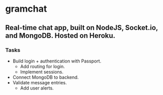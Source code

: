# gramchat
## Real-time chat app, built on NodeJS, Socket.io, and MongoDB. Hosted on Heroku.
### Tasks
- Build login + authentication with Passport.
	- Add routing for login.
	- Implement sessions.
- Connect MongoDB to backend.
- Validate message entries.
	- Add user alerts.

